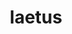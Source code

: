 ---
title: laetus
nmtitle: laetus
meaning: happy
ch: 1
pos: totadjective
femstem: laet
nmfemstem: laet
femend: a
neutstem: laet
nmneutstem: laet
neutend: um
---